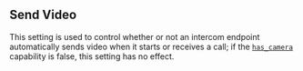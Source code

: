 ## Send Video

This setting is used to control whether or not an intercom endpoint automatically sends video when it starts or receives a call; if the [`has_camera`][1] capability is false, this setting has no effect.

[1]:	https://snap-one.github.io/docs-driverworks-proxyprotocol/#intercom-capabilites-has_camera